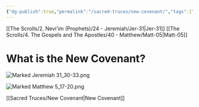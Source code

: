 ```yaml
---
{"dg-publish":true,"permalink":"/sacred-truces/new-covenant/","tags":["#Jeremiah31","#Matthew5","#SnipJeremiah31_30-33","#SnipMatthew5_17-20","#NewCovenant","#Writer/Jeremiah","#Writer/Matthew","#Torah","#Law","#Prophets","#KingdomofHeaven","#Righteousness","#Scribes","#Pharisees","#SermonontheMount","#JesusTeaching","#JesusFollowers","#WriteonHeart","#Social","SacredTruces"]}
---
```


[[The Scrolls/2. Nevi'im (Prophets)/24 - Jeremiah/Jer-31\|Jer-31]]
[[The Scrolls/4. The Gospels and The Apostles/40 - Matthew/Matt-05\|Matt-05]]

# What is the New Covenant?

![Marked Jeremiah 31_30-33.png](/img/user/Assets/attachments/Marked%20Jeremiah%2031_30-33.png)

![Marked Matthew 5_17-20.png](/img/user/Assets/attachments/Marked%20Matthew%205_17-20.png)

[[Sacred Truces/New Covenant\|New Covenant]]